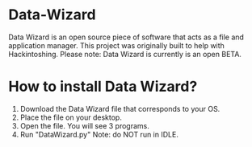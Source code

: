 # Data-Wizard
Data Wizard is an open source piece of software that acts as a file and application manager. This project was originally built to help with Hackintoshing.
Please note: Data Wizard is currently is an open BETA.

# How to install Data Wizard?
1. Download the Data Wizard file that corresponds to your OS.
2. Place the file on your desktop.
3. Open the file. You will see 3 programs.
4. Run "DataWizard.py" Note: do NOT run in IDLE.
